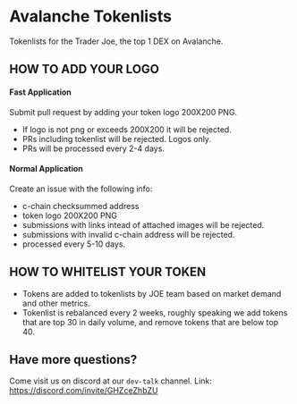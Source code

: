 # Avalanche Tokenlists
Tokenlists for the Trader Joe, the top 1 DEX on Avalanche. 

## HOW TO ADD YOUR LOGO

#### Fast Application
Submit pull request by adding your token logo 200X200 PNG. 
- If logo is not png or exceeds 200X200 it will be rejected. 
- PRs including tokenlist will be rejected. Logos only. 
- PRs will be processed every 2-4 days. 

#### Normal Application
Create an issue with the following info:
- c-chain checksummed address
- token logo 200X200 PNG
- submissions with links intead of attached images will be rejected. 
- submissions with invalid c-chain address will be rejected. 
- processed every 5-10 days.

## HOW TO WHITELIST YOUR TOKEN
- Tokens are added to tokenlists by JOE team based on market demand and other metrics. 
- Tokenlist is rebalanced every 2 weeks, roughly speaking we add tokens that are top 30 in daily volume, and remove tokens that are below top 40. 

## Have more questions?
Come visit us on discord at our `dev-talk` channel. 
Link: https://discord.com/invite/GHZceZhbZU
